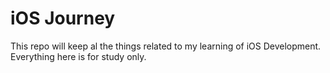 # iOS Journey

This repo will keep al the things related to my learning of iOS Development.
Everything here is for study only.
